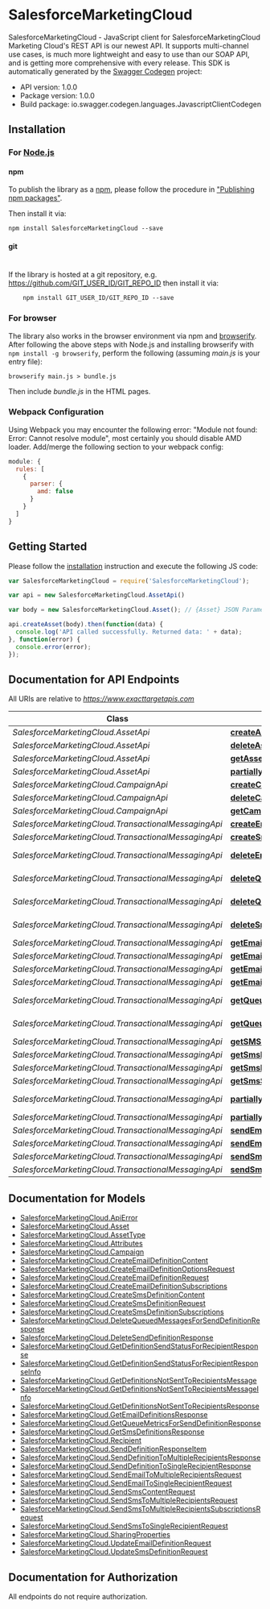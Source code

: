 # SalesforceMarketingCloud

SalesforceMarketingCloud - JavaScript client for SalesforceMarketingCloud
Marketing Cloud's REST API is our newest API. It supports multi-channel use cases, is much more lightweight and easy to use than our SOAP API, and is getting more comprehensive with every release.
This SDK is automatically generated by the [Swagger Codegen](https://github.com/swagger-api/swagger-codegen) project:

- API version: 1.0.0
- Package version: 1.0.0
- Build package: io.swagger.codegen.languages.JavascriptClientCodegen

## Installation

### For [Node.js](https://nodejs.org/)

#### npm

To publish the library as a [npm](https://www.npmjs.com/),
please follow the procedure in ["Publishing npm packages"](https://docs.npmjs.com/getting-started/publishing-npm-packages).

Then install it via:

```shell
npm install SalesforceMarketingCloud --save
```

#### git
#
If the library is hosted at a git repository, e.g.
https://github.com/GIT_USER_ID/GIT_REPO_ID
then install it via:

```shell
    npm install GIT_USER_ID/GIT_REPO_ID --save
```

### For browser

The library also works in the browser environment via npm and [browserify](http://browserify.org/). After following
the above steps with Node.js and installing browserify with `npm install -g browserify`,
perform the following (assuming *main.js* is your entry file):

```shell
browserify main.js > bundle.js
```

Then include *bundle.js* in the HTML pages.

### Webpack Configuration

Using Webpack you may encounter the following error: "Module not found: Error:
Cannot resolve module", most certainly you should disable AMD loader. Add/merge
the following section to your webpack config:

```javascript
module: {
  rules: [
    {
      parser: {
        amd: false
      }
    }
  ]
}
```

## Getting Started

Please follow the [installation](#installation) instruction and execute the following JS code:

```javascript
var SalesforceMarketingCloud = require('SalesforceMarketingCloud');

var api = new SalesforceMarketingCloud.AssetApi()

var body = new SalesforceMarketingCloud.Asset(); // {Asset} JSON Parameters

api.createAsset(body).then(function(data) {
  console.log('API called successfully. Returned data: ' + data);
}, function(error) {
  console.error(error);
});


```

## Documentation for API Endpoints

All URIs are relative to *https://www.exacttargetapis.com*

Class | Method | HTTP request | Description
------------ | ------------- | ------------- | -------------
*SalesforceMarketingCloud.AssetApi* | [**createAsset**](docs/AssetApi.md#createAsset) | **POST** /asset/v1/content/assets | createAsset
*SalesforceMarketingCloud.AssetApi* | [**deleteAssetById**](docs/AssetApi.md#deleteAssetById) | **DELETE** /asset/v1/content/assets/{id} | deleteAssetById
*SalesforceMarketingCloud.AssetApi* | [**getAssetById**](docs/AssetApi.md#getAssetById) | **GET** /asset/v1/content/assets/{id} | getAssetById
*SalesforceMarketingCloud.AssetApi* | [**partiallyUpdateAssetById**](docs/AssetApi.md#partiallyUpdateAssetById) | **PATCH** /asset/v1/content/assets/{id} | partiallyUpdateAssetById
*SalesforceMarketingCloud.CampaignApi* | [**createCampaign**](docs/CampaignApi.md#createCampaign) | **POST** /hub/v1/campaigns | createCampaign
*SalesforceMarketingCloud.CampaignApi* | [**deleteCampaignById**](docs/CampaignApi.md#deleteCampaignById) | **DELETE** /hub/v1/campaigns/{id} | deleteCampaignById
*SalesforceMarketingCloud.CampaignApi* | [**getCampaignById**](docs/CampaignApi.md#getCampaignById) | **GET** /hub/v1/campaigns/{id} | getCampaignById
*SalesforceMarketingCloud.TransactionalMessagingApi* | [**createEmailDefinition**](docs/TransactionalMessagingApi.md#createEmailDefinition) | **POST** /messaging/v1/email/definitions/ | createEmailDefinition
*SalesforceMarketingCloud.TransactionalMessagingApi* | [**createSmsDefinition**](docs/TransactionalMessagingApi.md#createSmsDefinition) | **POST** /messaging/v1/sms/definitions | createSmsDefinition
*SalesforceMarketingCloud.TransactionalMessagingApi* | [**deleteEmailDefinition**](docs/TransactionalMessagingApi.md#deleteEmailDefinition) | **DELETE** /messaging/v1/email/definitions/{definitionKey} | deleteEmailDefinition
*SalesforceMarketingCloud.TransactionalMessagingApi* | [**deleteQueuedMessagesForEmailDefinition**](docs/TransactionalMessagingApi.md#deleteQueuedMessagesForEmailDefinition) | **DELETE** /messaging/v1/email/definitions/{definitionKey}/queue | deleteQueuedMessagesForEmailDefinition
*SalesforceMarketingCloud.TransactionalMessagingApi* | [**deleteQueuedMessagesForSmsDefinition**](docs/TransactionalMessagingApi.md#deleteQueuedMessagesForSmsDefinition) | **DELETE** /messaging/v1/sms/definitions/{definitionKey}/queue | deleteQueuedMessagesForSmsDefinition
*SalesforceMarketingCloud.TransactionalMessagingApi* | [**deleteSmsDefinition**](docs/TransactionalMessagingApi.md#deleteSmsDefinition) | **DELETE** /messaging/v1/sms/definitions/{definitionKey} | deleteSmsDefinition
*SalesforceMarketingCloud.TransactionalMessagingApi* | [**getEmailDefinition**](docs/TransactionalMessagingApi.md#getEmailDefinition) | **GET** /messaging/v1/email/definitions/{definitionKey} | getEmailDefinition
*SalesforceMarketingCloud.TransactionalMessagingApi* | [**getEmailDefinitions**](docs/TransactionalMessagingApi.md#getEmailDefinitions) | **GET** /messaging/v1/email/definitions/ | getEmailDefinitions
*SalesforceMarketingCloud.TransactionalMessagingApi* | [**getEmailSendStatusForRecipient**](docs/TransactionalMessagingApi.md#getEmailSendStatusForRecipient) | **GET** /messaging/v1/email/messages/{messageKey} | getEmailSendStatusForRecipient
*SalesforceMarketingCloud.TransactionalMessagingApi* | [**getEmailsNotSentToRecipients**](docs/TransactionalMessagingApi.md#getEmailsNotSentToRecipients) | **GET** /messaging/v1/email/messages/ | getEmailsNotSentToRecipients
*SalesforceMarketingCloud.TransactionalMessagingApi* | [**getQueueMetricsForEmailDefinition**](docs/TransactionalMessagingApi.md#getQueueMetricsForEmailDefinition) | **GET** /messaging/v1/email/definitions/{definitionKey}/queue | getQueueMetricsForEmailDefinition
*SalesforceMarketingCloud.TransactionalMessagingApi* | [**getQueueMetricsForSmsDefinition**](docs/TransactionalMessagingApi.md#getQueueMetricsForSmsDefinition) | **GET** /messaging/v1/sms/definitions/{definitionKey}/queue | getQueueMetricsForSmsDefinition
*SalesforceMarketingCloud.TransactionalMessagingApi* | [**getSMSsNotSentToRecipients**](docs/TransactionalMessagingApi.md#getSMSsNotSentToRecipients) | **GET** /messaging/v1/sms/messages/ | getSMSsNotSentToRecipients
*SalesforceMarketingCloud.TransactionalMessagingApi* | [**getSmsDefinition**](docs/TransactionalMessagingApi.md#getSmsDefinition) | **GET** /messaging/v1/sms/definitions/{definitionKey} | getSmsDefinition
*SalesforceMarketingCloud.TransactionalMessagingApi* | [**getSmsDefinitions**](docs/TransactionalMessagingApi.md#getSmsDefinitions) | **GET** /messaging/v1/sms/definitions | getSmsDefinitions
*SalesforceMarketingCloud.TransactionalMessagingApi* | [**getSmsSendStatusForRecipient**](docs/TransactionalMessagingApi.md#getSmsSendStatusForRecipient) | **GET** /messaging/v1/sms/messages/{messageKey} | getSmsSendStatusForRecipient
*SalesforceMarketingCloud.TransactionalMessagingApi* | [**partiallyUpdateEmailDefinition**](docs/TransactionalMessagingApi.md#partiallyUpdateEmailDefinition) | **PATCH** /messaging/v1/email/definitions/{definitionKey} | partiallyUpdateEmailDefinition
*SalesforceMarketingCloud.TransactionalMessagingApi* | [**partiallyUpdateSmsDefinition**](docs/TransactionalMessagingApi.md#partiallyUpdateSmsDefinition) | **PATCH** /messaging/v1/sms/definitions/{definitionKey} | partiallyUpdateSmsDefinition
*SalesforceMarketingCloud.TransactionalMessagingApi* | [**sendEmailToMultipleRecipients**](docs/TransactionalMessagingApi.md#sendEmailToMultipleRecipients) | **POST** /messaging/v1/email/messages/ | sendEmailToMultipleRecipients
*SalesforceMarketingCloud.TransactionalMessagingApi* | [**sendEmailToSingleRecipient**](docs/TransactionalMessagingApi.md#sendEmailToSingleRecipient) | **POST** /messaging/v1/email/messages/{messageKey} | sendEmailToSingleRecipient
*SalesforceMarketingCloud.TransactionalMessagingApi* | [**sendSmsToMultipleRecipients**](docs/TransactionalMessagingApi.md#sendSmsToMultipleRecipients) | **POST** /messaging/v1/sms/messages/ | sendSmsToMultipleRecipients
*SalesforceMarketingCloud.TransactionalMessagingApi* | [**sendSmsToSingleRecipient**](docs/TransactionalMessagingApi.md#sendSmsToSingleRecipient) | **POST** /messaging/v1/sms/messages/{messageKey} | sendSmsToSingleRecipient


## Documentation for Models

 - [SalesforceMarketingCloud.ApiError](docs/ApiError.md)
 - [SalesforceMarketingCloud.Asset](docs/Asset.md)
 - [SalesforceMarketingCloud.AssetType](docs/AssetType.md)
 - [SalesforceMarketingCloud.Attributes](docs/Attributes.md)
 - [SalesforceMarketingCloud.Campaign](docs/Campaign.md)
 - [SalesforceMarketingCloud.CreateEmailDefinitionContent](docs/CreateEmailDefinitionContent.md)
 - [SalesforceMarketingCloud.CreateEmailDefinitionOptionsRequest](docs/CreateEmailDefinitionOptionsRequest.md)
 - [SalesforceMarketingCloud.CreateEmailDefinitionRequest](docs/CreateEmailDefinitionRequest.md)
 - [SalesforceMarketingCloud.CreateEmailDefinitionSubscriptions](docs/CreateEmailDefinitionSubscriptions.md)
 - [SalesforceMarketingCloud.CreateSmsDefinitionContent](docs/CreateSmsDefinitionContent.md)
 - [SalesforceMarketingCloud.CreateSmsDefinitionRequest](docs/CreateSmsDefinitionRequest.md)
 - [SalesforceMarketingCloud.CreateSmsDefinitionSubscriptions](docs/CreateSmsDefinitionSubscriptions.md)
 - [SalesforceMarketingCloud.DeleteQueuedMessagesForSendDefinitionResponse](docs/DeleteQueuedMessagesForSendDefinitionResponse.md)
 - [SalesforceMarketingCloud.DeleteSendDefinitionResponse](docs/DeleteSendDefinitionResponse.md)
 - [SalesforceMarketingCloud.GetDefinitionSendStatusForRecipientResponse](docs/GetDefinitionSendStatusForRecipientResponse.md)
 - [SalesforceMarketingCloud.GetDefinitionSendStatusForRecipientResponseInfo](docs/GetDefinitionSendStatusForRecipientResponseInfo.md)
 - [SalesforceMarketingCloud.GetDefinitionsNotSentToRecipientsMessage](docs/GetDefinitionsNotSentToRecipientsMessage.md)
 - [SalesforceMarketingCloud.GetDefinitionsNotSentToRecipientsMessageInfo](docs/GetDefinitionsNotSentToRecipientsMessageInfo.md)
 - [SalesforceMarketingCloud.GetDefinitionsNotSentToRecipientsResponse](docs/GetDefinitionsNotSentToRecipientsResponse.md)
 - [SalesforceMarketingCloud.GetEmailDefinitionsResponse](docs/GetEmailDefinitionsResponse.md)
 - [SalesforceMarketingCloud.GetQueueMetricsForSendDefinitionResponse](docs/GetQueueMetricsForSendDefinitionResponse.md)
 - [SalesforceMarketingCloud.GetSmsDefinitionsResponse](docs/GetSmsDefinitionsResponse.md)
 - [SalesforceMarketingCloud.Recipient](docs/Recipient.md)
 - [SalesforceMarketingCloud.SendDefinitionResponseItem](docs/SendDefinitionResponseItem.md)
 - [SalesforceMarketingCloud.SendDefinitionToMultipleRecipientsResponse](docs/SendDefinitionToMultipleRecipientsResponse.md)
 - [SalesforceMarketingCloud.SendDefinitionToSingleRecipientResponse](docs/SendDefinitionToSingleRecipientResponse.md)
 - [SalesforceMarketingCloud.SendEmailToMultipleRecipientsRequest](docs/SendEmailToMultipleRecipientsRequest.md)
 - [SalesforceMarketingCloud.SendEmailToSingleRecipientRequest](docs/SendEmailToSingleRecipientRequest.md)
 - [SalesforceMarketingCloud.SendSmsContentRequest](docs/SendSmsContentRequest.md)
 - [SalesforceMarketingCloud.SendSmsToMultipleRecipientsRequest](docs/SendSmsToMultipleRecipientsRequest.md)
 - [SalesforceMarketingCloud.SendSmsToMultipleRecipientsSubscriptionsRequest](docs/SendSmsToMultipleRecipientsSubscriptionsRequest.md)
 - [SalesforceMarketingCloud.SendSmsToSingleRecipientRequest](docs/SendSmsToSingleRecipientRequest.md)
 - [SalesforceMarketingCloud.SharingProperties](docs/SharingProperties.md)
 - [SalesforceMarketingCloud.UpdateEmailDefinitionRequest](docs/UpdateEmailDefinitionRequest.md)
 - [SalesforceMarketingCloud.UpdateSmsDefinitionRequest](docs/UpdateSmsDefinitionRequest.md)


## Documentation for Authorization

 All endpoints do not require authorization.

